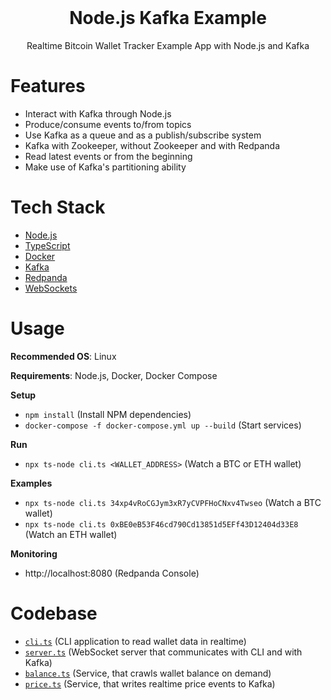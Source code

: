 <div align="center">
  <!-- <a href="https://github.com/flolu/auth">
    <img width="100px" height="auto" src="./.github/thumbnail.png" />
  </a> -->
  <br>
  <h1>Node.js Kafka Example</h1>
  <p>Realtime Bitcoin Wallet Tracker Example App with Node.js and Kafka</p>
</div>

# Features

- Interact with Kafka through Node.js
- Produce/consume events to/from topics
- Use Kafka as a queue and as a publish/subscribe system
- Kafka with Zookeeper, without Zookeeper and with Redpanda
- Read latest events or from the beginning
- Make use of Kafka's partitioning ability

# Tech Stack

- [Node.js](https://nodejs.org)
- [TypeScript](https://www.typescriptlang.org)
- [Docker](https://www.docker.com)
- [Kafka](https://kafka.apache.org)
- [Redpanda](https://github.com/redpanda-data/redpanda)
- [WebSockets](https://github.com/websockets/ws)

# Usage

**Recommended OS**: Linux

**Requirements**: Node.js, Docker, Docker Compose

**Setup**

- `npm install` (Install NPM dependencies)
- `docker-compose -f docker-compose.yml up --build` (Start services)

**Run**

- `npx ts-node cli.ts <WALLET_ADDRESS>` (Watch a BTC or ETH wallet)

**Examples**

- `npx ts-node cli.ts 34xp4vRoCGJym3xR7yCVPFHoCNxv4Twseo` (Watch a BTC wallet)
- `npx ts-node cli.ts 0xBE0eB53F46cd790Cd13851d5EFf43D12404d33E8` (Watch an ETH wallet)

**Monitoring**

- http://localhost:8080 (Redpanda Console)

# Codebase

- [`cli.ts`](cli.ts) (CLI application to read wallet data in realtime)
- [`server.ts`](server.ts) (WebSocket server that communicates with CLI and with Kafka)
- [`balance.ts`](balance.ts) (Service, that crawls wallet balance on demand)
- [`price.ts`](price.ts) (Service, that writes realtime price events to Kafka)
